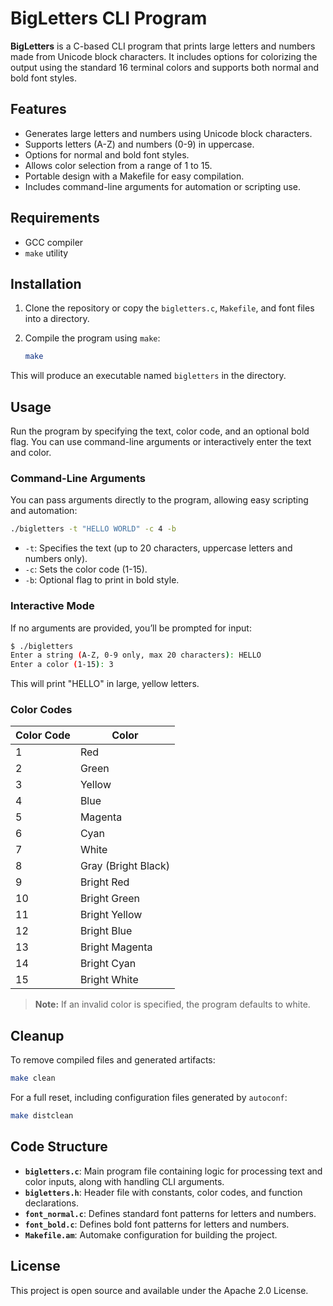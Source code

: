 # BigLetters CLI Program

**BigLetters** is a C-based CLI program that prints large letters and numbers made from Unicode block characters. It includes options for colorizing the output using the standard 16 terminal colors and supports both normal and bold font styles.

## Features

- Generates large letters and numbers using Unicode block characters.
- Supports letters (A-Z) and numbers (0-9) in uppercase.
- Options for normal and bold font styles.
- Allows color selection from a range of 1 to 15.
- Portable design with a Makefile for easy compilation.
- Includes command-line arguments for automation or scripting use.

## Requirements

- GCC compiler
- `make` utility

## Installation

1. Clone the repository or copy the `bigletters.c`, `Makefile`, and font files into a directory.
2. Compile the program using `make`:

   ```bash
   make
   ```

This will produce an executable named `bigletters` in the directory.

## Usage

Run the program by specifying the text, color code, and an optional bold flag. You can use command-line arguments or interactively enter the text and color.

### Command-Line Arguments

You can pass arguments directly to the program, allowing easy scripting and automation:

```bash
./bigletters -t "HELLO WORLD" -c 4 -b
```

- `-t`: Specifies the text (up to 20 characters, uppercase letters and numbers only).
- `-c`: Sets the color code (1-15).
- `-b`: Optional flag to print in bold style.

### Interactive Mode

If no arguments are provided, you’ll be prompted for input:

```bash
$ ./bigletters
Enter a string (A-Z, 0-9 only, max 20 characters): HELLO
Enter a color (1-15): 3
```

This will print "HELLO" in large, yellow letters.

### Color Codes

| Color Code | Color               |
|------------|----------------------|
| 1          | Red                 |
| 2          | Green               |
| 3          | Yellow              |
| 4          | Blue                |
| 5          | Magenta             |
| 6          | Cyan                |
| 7          | White               |
| 8          | Gray (Bright Black) |
| 9          | Bright Red          |
| 10         | Bright Green        |
| 11         | Bright Yellow       |
| 12         | Bright Blue         |
| 13         | Bright Magenta      |
| 14         | Bright Cyan         |
| 15         | Bright White        |

> **Note:** If an invalid color is specified, the program defaults to white.

## Cleanup

To remove compiled files and generated artifacts:

```bash
make clean
```

For a full reset, including configuration files generated by `autoconf`:

```bash
make distclean
```

## Code Structure

- **`bigletters.c`**: Main program file containing logic for processing text and color inputs, along with handling CLI arguments.
- **`bigletters.h`**: Header file with constants, color codes, and function declarations.
- **`font_normal.c`**: Defines standard font patterns for letters and numbers.
- **`font_bold.c`**: Defines bold font patterns for letters and numbers.
- **`Makefile.am`**: Automake configuration for building the project.

## License

This project is open source and available under the Apache 2.0 License.
